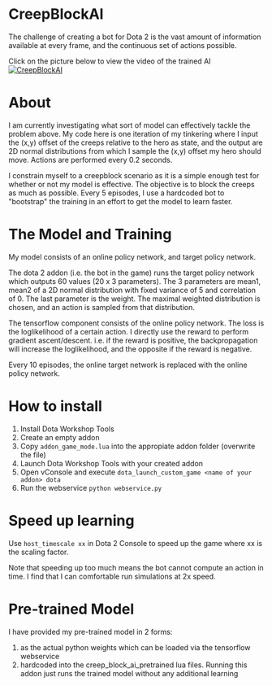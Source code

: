 # CreepBlockAI
The challenge of creating a bot for Dota 2 is the vast amount of information available at every frame, and the continuous set of actions possible. 

Click on the picture below to view the video of the trained AI
[![CreepBlockAI](https://img.youtube.com/vi/u04HQP2hICU/0.jpg)](https://www.youtube.com/watch?v=u04HQP2hICU)

# About
I am currently investigating what sort of model can effectively tackle the problem above. My code here is one iteration of my tinkering where I input the (x,y) offset of the creeps relative to the hero as state, and the output are 2D normal distributions from which I sample the (x,y) offset my hero should move. Actions are performed every 0.2 seconds.

I constrain myself to a creepblock scenario as it is a simple enough test for whether or not my model is effective. The objective is to block the creeps as much as possible. Every 5 episodes, I use a hardcoded bot to "bootstrap" the training in an effort to get the model to learn faster.

# The Model and Training
My model consists of an online policy network, and target policy network. 

The dota 2 addon (i.e. the bot in the game) runs the target policy network which outputs 60 values (20 x 3 parameters). The 3 parameters are mean1, mean2 of a 2D normal distribution with fixed variance of 5 and correlation of 0. The last parameter is the weight. The maximal weighted distribution is chosen, and an action is sampled from that distribution.

The tensorflow component consists of the online policy network. The loss is the loglikelihood of a certain action. I directly use the reward to perform gradient ascent/descent. i.e. if the reward is positive, the backpropagation will increase the loglikelihood, and the opposite if the reward is negative. 

Every 10 episodes, the online target network is replaced with the online policy network.

# How to install
1. Install Dota Workshop Tools
2. Create an empty addon
3. Copy `addon_game_mode.lua` into the appropiate addon folder (overwrite the file)
4. Launch Dota Workshop Tools with your created addon
5. Open vConsole and execute 
`dota_launch_custom_game <name of your addon> dota`
6. Run the webservice
`python webservice.py`

# Speed up learning
Use `host_timescale xx` in Dota 2 Console to speed up the game where xx is the scaling factor.

Note that speeding up too much means the bot cannot compute an action in time. I find that I can comfortable run simulations at 2x speed.


# Pre-trained Model
I have provided my pre-trained model in 2 forms:
1. as the actual python weights which can be loaded via the tensorflow webservice
2. hardcoded into the creep_block_ai_pretrained lua files. Running this addon just runs the trained model without any additional learning

